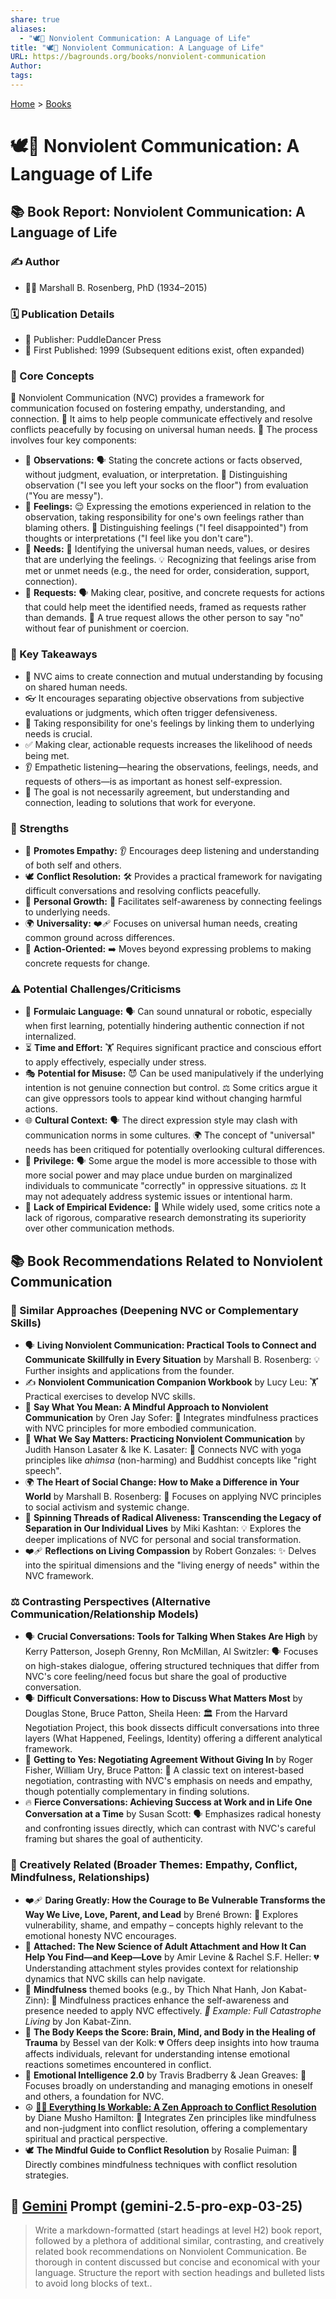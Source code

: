 ```yaml
---
share: true
aliases:
  - "🕊️🤝 Nonviolent Communication: A Language of Life"
title: "🕊️🤝 Nonviolent Communication: A Language of Life"
URL: https://bagrounds.org/books/nonviolent-communication
Author: 
tags: 
---
```

[Home](../index.md) > [Books](./index.md)  
# 🕊️🤝 Nonviolent Communication: A Language of Life  
## 📚 Book Report: Nonviolent Communication: A Language of Life  
  
### ✍️ Author  
  
* 🧑‍🏫 Marshall B. Rosenberg, PhD (1934–2015)  
  
### 🗓️ Publication Details  
  
* 🏢 Publisher: PuddleDancer Press  
* 📅 First Published: 1999 (Subsequent editions exist, often expanded)  
  
### 🧠 Core Concepts  
  
🤝 Nonviolent Communication (NVC) provides a framework for communication focused on fostering empathy, understanding, and connection. 🌱 It aims to help people communicate effectively and resolve conflicts peacefully by focusing on universal human needs. 🔑 The process involves four key components:  
  
* 👀 **Observations:** 🗣️ Stating the concrete actions or facts observed, without judgment, evaluation, or interpretation. 🔎 Distinguishing observation ("I see you left your socks on the floor") from evaluation ("You are messy").  
* 💖 **Feelings:** 😌 Expressing the emotions experienced in relation to the observation, taking responsibility for one's own feelings rather than blaming others. 🤔 Distinguishing feelings ("I feel disappointed") from thoughts or interpretations ("I feel like you don't care").  
* 🙏 **Needs:** 🌟 Identifying the universal human needs, values, or desires that are underlying the feelings. 💡 Recognizing that feelings arise from met or unmet needs (e.g., the need for order, consideration, support, connection).  
* 🙋 **Requests:** 🗣️ Making clear, positive, and concrete requests for actions that could help meet the identified needs, framed as requests rather than demands. 🚫 A true request allows the other person to say "no" without fear of punishment or coercion.  
  
### 🔑 Key Takeaways  
  
* 🔗 NVC aims to create connection and mutual understanding by focusing on shared human needs.  
* 👓 It encourages separating objective observations from subjective evaluations or judgments, which often trigger defensiveness.  
* 💖 Taking responsibility for one's feelings by linking them to underlying needs is crucial.  
* ✅ Making clear, actionable requests increases the likelihood of needs being met.  
* 👂 Empathetic listening—hearing the observations, feelings, needs, and requests of others—is as important as honest self-expression.  
* 🎯 The goal is not necessarily agreement, but understanding and connection, leading to solutions that work for everyone.  
  
### 💪 Strengths  
  
* 💖 **Promotes Empathy:** 👂 Encourages deep listening and understanding of both self and others.  
* 🕊️ **Conflict Resolution:** 🛠️ Provides a practical framework for navigating difficult conversations and resolving conflicts peacefully.  
* 🌱 **Personal Growth:** 🧠 Facilitates self-awareness by connecting feelings to underlying needs.  
* 🌍 **Universality:** ❤️‍🩹 Focuses on universal human needs, creating common ground across differences.  
* 🚀 **Action-Oriented:** ➡️ Moves beyond expressing problems to making concrete requests for change.  
  
### ⚠️ Potential Challenges/Criticisms  
  
* 🤖 **Formulaic Language:** 🗣️ Can sound unnatural or robotic, especially when first learning, potentially hindering authentic connection if not internalized.  
* ⏳ **Time and Effort:** 🏋️ Requires significant practice and conscious effort to apply effectively, especially under stress.  
* 🎭 **Potential for Misuse:** 😈 Can be used manipulatively if the underlying intention is not genuine connection but control. ⚖️ Some critics argue it can give oppressors tools to appear kind without changing harmful actions.  
* 🌐 **Cultural Context:** 🗣️ The direct expression style may clash with communication norms in some cultures. 🌍 The concept of "universal" needs has been critiqued for potentially overlooking cultural differences.  
* 👑 **Privilege:** 🗣️ Some argue the model is more accessible to those with more social power and may place undue burden on marginalized individuals to communicate "correctly" in oppressive situations. ⚖️ It may not adequately address systemic issues or intentional harm.  
* 🔬 **Lack of Empirical Evidence:** 🤔 While widely used, some critics note a lack of rigorous, comparative research demonstrating its superiority over other communication methods.  
  
## 📚 Book Recommendations Related to Nonviolent Communication  
  
### 🧩 Similar Approaches (Deepening NVC or Complementary Skills)  
  
* 🗣️ **Living Nonviolent Communication: Practical Tools to Connect and Communicate Skillfully in Every Situation** by Marshall B. Rosenberg: 💡 Further insights and applications from the founder.  
* ✍️ **Nonviolent Communication Companion Workbook** by Lucy Leu: 🏋️ Practical exercises to develop NVC skills.  
* 🧠 **Say What You Mean: A Mindful Approach to Nonviolent Communication** by Oren Jay Sofer: 🧘 Integrates mindfulness practices with NVC principles for more embodied communication.  
* 🧘 **What We Say Matters: Practicing Nonviolent Communication** by Judith Hanson Lasater & Ike K. Lasater: 🔗 Connects NVC with yoga principles like *ahimsa* (non-harming) and Buddhist concepts like "right speech".  
* 🌍 **The Heart of Social Change: How to Make a Difference in Your World** by Marshall B. Rosenberg: 🌱 Focuses on applying NVC principles to social activism and systemic change.  
* 💫 **Spinning Threads of Radical Aliveness: Transcending the Legacy of Separation in Our Individual Lives** by Miki Kashtan: 💡 Explores the deeper implications of NVC for personal and social transformation.  
* ❤️‍🩹 **Reflections on Living Compassion** by Robert Gonzales: ✨ Delves into the spiritual dimensions and the "living energy of needs" within the NVC framework.  
  
### ⚖️ Contrasting Perspectives (Alternative Communication/Relationship Models)  
  
* 🗣️ **Crucial Conversations: Tools for Talking When Stakes Are High** by Kerry Patterson, Joseph Grenny, Ron McMillan, Al Switzler: 🗣️ Focuses on high-stakes dialogue, offering structured techniques that differ from NVC's core feeling/need focus but share the goal of productive conversation.  
* 🗣️ **Difficult Conversations: How to Discuss What Matters Most** by Douglas Stone, Bruce Patton, Sheila Heen: 🏛️ From the Harvard Negotiation Project, this book dissects difficult conversations into three layers (What Happened, Feelings, Identity) offering a different analytical framework.  
* 🤝 **Getting to Yes: Negotiating Agreement Without Giving In** by Roger Fisher, William Ury, Bruce Patton: 🤝 A classic text on interest-based negotiation, contrasting with NVC's emphasis on needs and empathy, though potentially complementary in finding solutions.  
* 🔥 **Fierce Conversations: Achieving Success at Work and in Life One Conversation at a Time** by Susan Scott: 🗣️ Emphasizes radical honesty and confronting issues directly, which can contrast with NVC's careful framing but shares the goal of authenticity.  
  
### 🎨 Creatively Related (Broader Themes: Empathy, Conflict, Mindfulness, Relationships)  
  
* ❤️‍🩹 **Daring Greatly: How the Courage to Be Vulnerable Transforms the Way We Live, Love, Parent, and Lead** by Brené Brown: 💖 Explores vulnerability, shame, and empathy – concepts highly relevant to the emotional honesty NVC encourages.  
* 🔗 **Attached: The New Science of Adult Attachment and How It Can Help You Find—and Keep—Love** by Amir Levine & Rachel S.F. Heller: 💔 Understanding attachment styles provides context for relationship dynamics that NVC skills can help navigate.  
* 🧘 **Mindfulness** themed books (e.g., by Thich Nhat Hanh, Jon Kabat-Zinn): 🙏 Mindfulness practices enhance the self-awareness and presence needed to apply NVC effectively. *📝 Example: Full Catastrophe Living* by Jon Kabat-Zinn.  
* 🧠 **The Body Keeps the Score: Brain, Mind, and Body in the Healing of Trauma** by Bessel van der Kolk: 💔 Offers deep insights into how trauma affects individuals, relevant for understanding intense emotional reactions sometimes encountered in conflict.  
* 🧠 **Emotional Intelligence 2.0** by Travis Bradberry & Jean Greaves: 🧠 Focuses broadly on understanding and managing emotions in oneself and others, a foundation for NVC.  
* ☮️ **[🤝🧘 Everything Is Workable: A Zen Approach to Conflict Resolution](./everything-is-workable.md)** by Diane Musho Hamilton: 🧘 Integrates Zen principles like mindfulness and non-judgment into conflict resolution, offering a complementary spiritual and practical perspective.  
* 🕊️ **The Mindful Guide to Conflict Resolution** by Rosalie Puiman: 🧘 Directly combines mindfulness techniques with conflict resolution strategies.  
  
  
## 💬 [Gemini](../software/gemini.md) Prompt (gemini-2.5-pro-exp-03-25)  
> Write a markdown-formatted (start headings at level H2) book report, followed by a plethora of additional similar, contrasting, and creatively related book recommendations on Nonviolent Communication. Be thorough in content discussed but concise and economical with your language. Structure the report with section headings and bulleted lists to avoid long blocks of text..  
  
